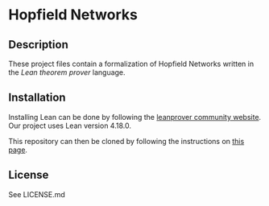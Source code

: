 # Hopfield Networks

## Description
These project files contain a formalization of Hopfield Networks written in the *Lean theorem prover* language.

## Installation
Installing Lean can be done by following the [leanprover community website](https://leanprover-community.github.io/get_started.html).
Our project uses Lean version 4.18.0.

This repository can then be cloned by following the instructions on [this page](https://leanprover-community.github.io/install/project.html).

## License
See LICENSE.md
